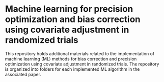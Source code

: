 # Machine learning for precision optimization and bias correction using covariate adjustment in randomized trials

This repository holds additional materials related to the implementation of machine learning (ML) methods for bias correction and precision optimization using covariate adjustment in randomized trials. The repository is organized into folders for each implemented ML algorithm in the associated paper.
